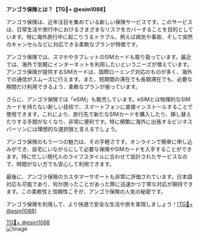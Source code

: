 **アンゴラ保険とは？【TG💪+ @esim1088】**

アンゴラ保険は、近年注目を集めている新しい保険サービスです。このサービスは、日常生活や旅行中におけるさまざまなリスクをカバーすることを目的としています。特に海外旅行中に起こりうるトラブル、例えば病気や事故、そして突然のキャンセルなどに対応できる柔軟なプランが特徴です。

アンゴラ保険では、スマホやタブレットのSIMカードも取り扱っています。最近では、海外で気軽にインターネットを利用したいというニーズが増えています。アンゴラ保険が提供するSIMカードは、国際ローミング対応のものが多く、海外での通信がスムーズに行えます。また、短期間の滞在でも長期滞在でも、必要な期間だけ利用できるよう、柔軟なプランが揃っています。

さらに、アンゴラ保険では「eSIM」も販売しています。eSIMとは物理的なSIMカードを持たない新しい技術で、スマートフォンに直接インストールすることで使用できます。これにより、旅行先で新たなSIMカードを購入したり、挿し替えたりする手間がなくなり、非常に便利です。特に頻繁に海外に出張するビジネスパーソンには理想的な選択肢と言えるでしょう。

アンゴラ保険のもう一つの魅力は、その手軽さです。オンラインで簡単に申し込みができ、自宅にいながらにして必要な保険やSIMカードを入手することができます。特に忙しい現代人のライフスタイルに合わせて設計されたサービスなので、時間がない方でも安心して利用できます。

最後に、アンゴラ保険のカスタマーサポートも非常に評価されています。日本語対応も可能であり、何か困ったことがあった際に迅速かつ丁寧な対応が期待できます。この柔軟性と信頼性こそが、アンゴラ保険の人気の秘密です。

アンゴラ保険を利用して、より快適で安全な生活や旅を実現しましょう！[[TG💪+ @esim1088](https://t.me/s/esim1088)]

[TG💪+ @esim1088](https://t.me/s/esim1088)  
![Image](https://i.postimg.cc/Y0z9fWf4/image.png)